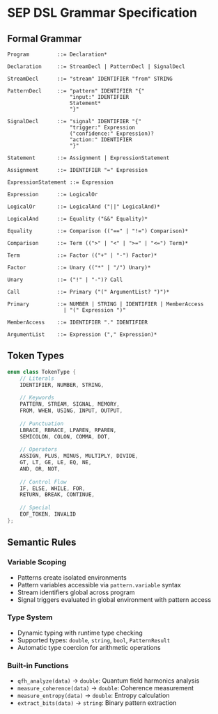 # SEP DSL Grammar Specification

## Formal Grammar

```bnf
Program         ::= Declaration*

Declaration     ::= StreamDecl | PatternDecl | SignalDecl

StreamDecl      ::= "stream" IDENTIFIER "from" STRING

PatternDecl     ::= "pattern" IDENTIFIER "{" 
                    "input:" IDENTIFIER
                    Statement*
                    "}"

SignalDecl      ::= "signal" IDENTIFIER "{"
                    "trigger:" Expression
                    ("confidence:" Expression)?
                    "action:" IDENTIFIER
                    "}"

Statement       ::= Assignment | ExpressionStatement

Assignment      ::= IDENTIFIER "=" Expression

ExpressionStatement ::= Expression

Expression      ::= LogicalOr

LogicalOr       ::= LogicalAnd ("||" LogicalAnd)*

LogicalAnd      ::= Equality ("&&" Equality)*

Equality        ::= Comparison (("==" | "!=") Comparison)*

Comparison      ::= Term ((">" | "<" | ">=" | "<=") Term)*

Term            ::= Factor (("+" | "-") Factor)*

Factor          ::= Unary (("*" | "/") Unary)*

Unary           ::= ("!" | "-")? Call

Call            ::= Primary ("(" ArgumentList? ")")*

Primary         ::= NUMBER | STRING | IDENTIFIER | MemberAccess
                  | "(" Expression ")"

MemberAccess    ::= IDENTIFIER "." IDENTIFIER

ArgumentList    ::= Expression ("," Expression)*
```

## Token Types

```cpp
enum class TokenType {
    // Literals
    IDENTIFIER, NUMBER, STRING,
    
    // Keywords
    PATTERN, STREAM, SIGNAL, MEMORY,
    FROM, WHEN, USING, INPUT, OUTPUT,
    
    // Punctuation
    LBRACE, RBRACE, LPAREN, RPAREN,
    SEMICOLON, COLON, COMMA, DOT,
    
    // Operators
    ASSIGN, PLUS, MINUS, MULTIPLY, DIVIDE,
    GT, LT, GE, LE, EQ, NE,
    AND, OR, NOT,
    
    // Control Flow
    IF, ELSE, WHILE, FOR,
    RETURN, BREAK, CONTINUE,
    
    // Special
    EOF_TOKEN, INVALID
};
```

## Semantic Rules

### Variable Scoping
- Patterns create isolated environments
- Pattern variables accessible via `pattern.variable` syntax
- Stream identifiers global across program
- Signal triggers evaluated in global environment with pattern access

### Type System
- Dynamic typing with runtime type checking
- Supported types: `double`, `string`, `bool`, `PatternResult`
- Automatic type coercion for arithmetic operations

### Built-in Functions
- `qfh_analyze(data)` → `double`: Quantum field harmonics analysis
- `measure_coherence(data)` → `double`: Coherence measurement  
- `measure_entropy(data)` → `double`: Entropy calculation
- `extract_bits(data)` → `string`: Binary pattern extraction